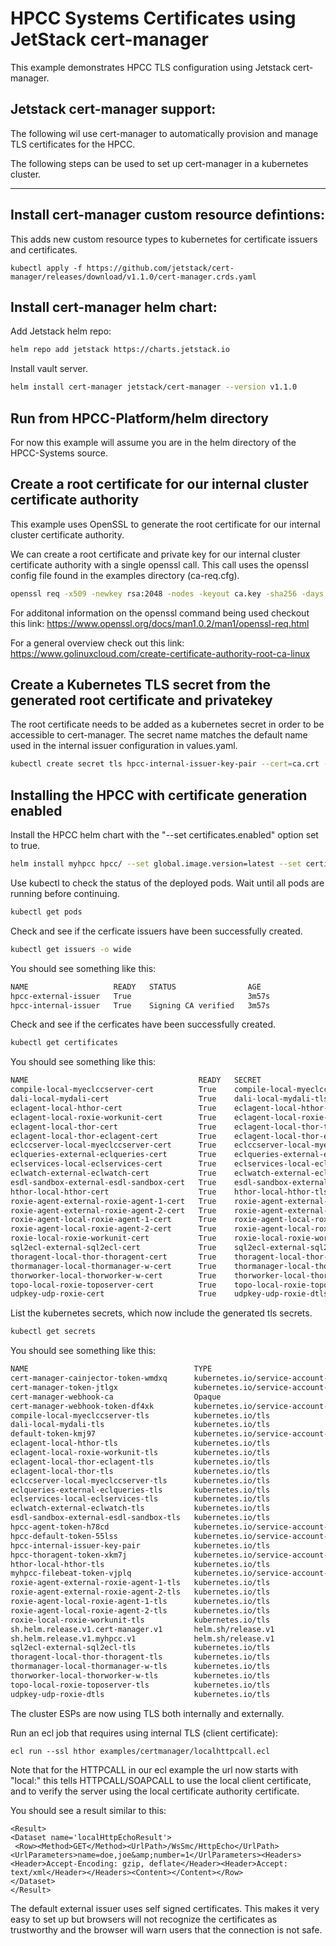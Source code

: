 # HPCC Systems Certificates using JetStack cert-manager

This example demonstrates HPCC TLS configuration using Jetstack cert-manager.

## Jetstack cert-manager support:

The following wil use cert-manager to automatically provision and manage TLS certificates for the
HPCC.

The following steps can be used to set up cert-manager in a kubernetes cluster.

--------------------------------------------------------------------------------------------------------

## Install cert-manager custom resource defintions:

This adds new custom resource types to kubernetes for certificate issuers and certificates.

```
kubectl apply -f https://github.com/jetstack/cert-manager/releases/download/v1.1.0/cert-manager.crds.yaml
```

## Install cert-manager helm chart:

Add Jetstack helm repo:

```bash
helm repo add jetstack https://charts.jetstack.io
```

Install vault server.

```bash
helm install cert-manager jetstack/cert-manager --version v1.1.0
```

## Run from HPCC-Platform/helm directory

For now this example will assume you are in the helm directory of the HPCC-Systems source.

## Create a root certificate for our internal cluster certificate authority

This example uses OpenSSL to generate the root certificate for our internal cluster certificate authority.

We can create a root certificate and private key for our internal cluster certificate authority with
a single openssl call. This call uses the openssl config file found in the examples directory (ca-req.cfg).


```bash
openssl req -x509 -newkey rsa:2048 -nodes -keyout ca.key -sha256 -days 1825 -out ca.crt -config examples/certmanager/ca-req.cfg
```

For additonal information on the openssl command being used checkout this link:
https://www.openssl.org/docs/man1.0.2/man1/openssl-req.html

For a general overview check out this link:
https://www.golinuxcloud.com/create-certificate-authority-root-ca-linux


## Create a Kubernetes TLS secret from the generated root certificate and privatekey

The root certificate needs to be added as a kubernetes secret in order to be accessible to cert-manager.
The secret name matches the default name used in the internal issuer configuration in values.yaml.

```bash
kubectl create secret tls hpcc-internal-issuer-key-pair --cert=ca.crt --key=ca.key
```

## Installing the HPCC with certificate generation enabled

Install the HPCC helm chart with the "--set certificates.enabled" option set to true.

```bash
helm install myhpcc hpcc/ --set global.image.version=latest --set certificates.enabled=true
```

Use kubectl to check the status of the deployed pods.  Wait until all pods are running before continuing.

```bash
kubectl get pods
```

Check and see if the cerficate issuers have been successfully created.

```bash
kubectl get issuers -o wide
```

You should see something like this:

```bash
NAME                   READY   STATUS                AGE
hpcc-external-issuer   True                          3m57s
hpcc-internal-issuer   True    Signing CA verified   3m57s
```

Check and see if the cerficates have been successfully created.

```bash
kubectl get certificates
```

You should see something like this:

```bash
NAME                                      READY   SECRET                                   AGE
compile-local-myeclccserver-cert          True    compile-local-myeclccserver-tls          85s
dali-local-mydali-cert                    True    dali-local-mydali-tls                    85s
eclagent-local-hthor-cert                 True    eclagent-local-hthor-tls                 85s
eclagent-local-roxie-workunit-cert        True    eclagent-local-roxie-workunit-tls        85s
eclagent-local-thor-cert                  True    eclagent-local-thor-tls                  85s
eclagent-local-thor-eclagent-cert         True    eclagent-local-thor-eclagent-tls         85s
eclccserver-local-myeclccserver-cert      True    eclccserver-local-myeclccserver-tls      85s
eclqueries-external-eclqueries-cert       True    eclqueries-external-eclqueries-tls       85s
eclservices-local-eclservices-cert        True    eclservices-local-eclservices-tls        85s
eclwatch-external-eclwatch-cert           True    eclwatch-external-eclwatch-tls           85s
esdl-sandbox-external-esdl-sandbox-cert   True    esdl-sandbox-external-esdl-sandbox-tls   85s
hthor-local-hthor-cert                    True    hthor-local-hthor-tls                    85s
roxie-agent-external-roxie-agent-1-cert   True    roxie-agent-external-roxie-agent-1-tls   85s
roxie-agent-external-roxie-agent-2-cert   True    roxie-agent-external-roxie-agent-2-tls   85s
roxie-agent-local-roxie-agent-1-cert      True    roxie-agent-local-roxie-agent-1-tls      85s
roxie-agent-local-roxie-agent-2-cert      True    roxie-agent-local-roxie-agent-2-tls      85s
roxie-local-roxie-workunit-cert           True    roxie-local-roxie-workunit-tls           85s
sql2ecl-external-sql2ecl-cert             True    sql2ecl-external-sql2ecl-tls             85s
thoragent-local-thor-thoragent-cert       True    thoragent-local-thor-thoragent-tls       85s
thormanager-local-thormanager-w-cert      True    thormanager-local-thormanager-w-tls      85s
thorworker-local-thorworker-w-cert        True    thorworker-local-thorworker-w-tls        85s
topo-local-roxie-toposerver-cert          True    topo-local-roxie-toposerver-tls          85s
udpkey-udp-roxie-cert                     True    udpkey-udp-roxie-dtls                    85s
```

List the kubernetes secrets, which now include the generated tls secrets.

```bash
kubectl get secrets
```

You should see something like this:

```bash
NAME                                     TYPE                                  DATA   AGE
cert-manager-cainjector-token-wmdxq      kubernetes.io/service-account-token   3      3m52s
cert-manager-token-jtlgx                 kubernetes.io/service-account-token   3      3m52s
cert-manager-webhook-ca                  Opaque                                3      3m51s
cert-manager-webhook-token-df4xk         kubernetes.io/service-account-token   3      3m52s
compile-local-myeclccserver-tls          kubernetes.io/tls                     3      2m49s
dali-local-mydali-tls                    kubernetes.io/tls                     3      2m56s
default-token-kmj97                      kubernetes.io/service-account-token   3      2d1h
eclagent-local-hthor-tls                 kubernetes.io/tls                     3      2m55s
eclagent-local-roxie-workunit-tls        kubernetes.io/tls                     3      2m53s
eclagent-local-thor-eclagent-tls         kubernetes.io/tls                     3      2m56s
eclagent-local-thor-tls                  kubernetes.io/tls                     3      2m54s
eclccserver-local-myeclccserver-tls      kubernetes.io/tls                     3      2m55s
eclqueries-external-eclqueries-tls       kubernetes.io/tls                     3      2m52s
eclservices-local-eclservices-tls        kubernetes.io/tls                     3      2m54s
eclwatch-external-eclwatch-tls           kubernetes.io/tls                     3      2m50s
esdl-sandbox-external-esdl-sandbox-tls   kubernetes.io/tls                     3      2m49s
hpcc-agent-token-h78cd                   kubernetes.io/service-account-token   3      2m58s
hpcc-default-token-55lss                 kubernetes.io/service-account-token   3      2m58s
hpcc-internal-issuer-key-pair            kubernetes.io/tls                     2      3m23s
hpcc-thoragent-token-xkm7j               kubernetes.io/service-account-token   3      2m58s
hthor-local-hthor-tls                    kubernetes.io/tls                     3      2m49s
myhpcc-filebeat-token-vjplq              kubernetes.io/service-account-token   3      2m58s
roxie-agent-external-roxie-agent-1-tls   kubernetes.io/tls                     3      2m51s
roxie-agent-external-roxie-agent-2-tls   kubernetes.io/tls                     3      2m49s
roxie-agent-local-roxie-agent-1-tls      kubernetes.io/tls                     3      2m51s
roxie-agent-local-roxie-agent-2-tls      kubernetes.io/tls                     3      2m52s
roxie-local-roxie-workunit-tls           kubernetes.io/tls                     3      2m52s
sh.helm.release.v1.cert-manager.v1       helm.sh/release.v1                    1      3m52s
sh.helm.release.v1.myhpcc.v1             helm.sh/release.v1                    1      2m58s
sql2ecl-external-sql2ecl-tls             kubernetes.io/tls                     3      2m55s
thoragent-local-thor-thoragent-tls       kubernetes.io/tls                     3      2m52s
thormanager-local-thormanager-w-tls      kubernetes.io/tls                     3      2m51s
thorworker-local-thorworker-w-tls        kubernetes.io/tls                     3      2m51s
topo-local-roxie-toposerver-tls          kubernetes.io/tls                     3      2m53s
udpkey-udp-roxie-dtls                    kubernetes.io/tls                     3      2m55s
```

The cluster ESPs are now using TLS both internally and externally.

Run an ecl job that requires using internal TLS (client certificate):

```
ecl run --ssl hthor examples/certmanager/localhttpcall.ecl
```

Note that for the HTTPCALL in our ecl example the url now starts with "local:" this tells HTTPCALL/SOAPCALL to use the local client certificate, and to verify the server using the local certificate authority certificate.

You should see a result similar to this:

```
<Result>
<Dataset name='localHttpEchoResult'>
 <Row><Method>GET</Method><UrlPath>/WsSmc/HttpEcho</UrlPath><UrlParameters>name=doe,joe&amp;number=1</UrlParameters><Headers><Header>Accept-Encoding: gzip, deflate</Header><Header>Accept: text/xml</Header></Headers><Content></Content></Row>
</Dataset>
</Result>
```

The default external issuer uses self signed certificates. This makes it very easy to set up but browsers
will not recognize the certificates as trustworthy and the browser will warn users that the connection
is not safe.